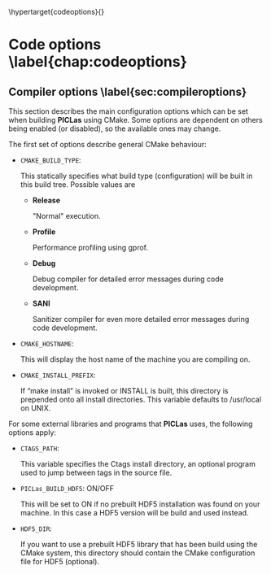 \hypertarget{codeoptions}{}

# Code options \label{chap:codeoptions}
## Compiler options \label{sec:compileroptions}
This section describes the main configuration options which can be set when building **PICLas** using CMake. 
Some options are dependent on others being enabled (or disabled), so the available ones may change. 

The first set of options describe general CMake behaviour:

* ``CMAKE_BUILD_TYPE``:

    This statically specifies what build type (configuration) will be built in this build tree. Possible values are
    * **Release**
    
        "Normal" execution.
    
    * **Profile**
    
        Performance profiling using gprof.
    
    * **Debug**
    
        Debug compiler for detailed error messages during code development.
    
    * **SANI**
    
        Sanitizer compiler for even more detailed error messages during code development.
    
* ``CMAKE_HOSTNAME``:

    This will display the host name of the machine you are compiling on.

* ``CMAKE_INSTALL_PREFIX``:

    If “make install” is invoked or INSTALL is built, this directory is prepended onto all install directories. This variable defaults to /usr/local on UNIX.

For some external libraries and programs that **PICLas** uses, the following options apply:

* ``CTAGS_PATH``:

    This variable specifies the Ctags install directory, an optional program used to jump between tags in the source file.

* ``PICLas_BUILD_HDF5``: ON/OFF

    This will be set to ON if no prebuilt HDF5 installation was found on your machine. In this case a HDF5 version will be build and used instead.

* ``HDF5_DIR``:

    If you want to use a prebuilt HDF5 library that has been build using the CMake system, this directory should contain the CMake configuration file for HDF5 (optional).


